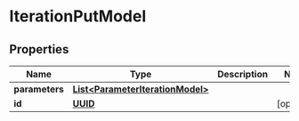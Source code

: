 # IterationPutModel

## Properties
Name | Type | Description | Notes
------------ | ------------- | ------------- | -------------
**parameters** | [**List&lt;ParameterIterationModel&gt;**](ParameterIterationModel.md) |  | 
**id** | [**UUID**](UUID.md) |  |  [optional]

